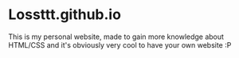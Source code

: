 # Lossttt.github.io

This is my personal website, made to gain more knowledge about HTML/CSS and it's obviously very cool to have your own website :P
